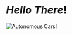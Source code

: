 # ***Hello There***!



![Autonomous Cars!](https://cdn.discordapp.com/attachments/698904482288762930/1044612406774603817/IMG_2018.jpg)

